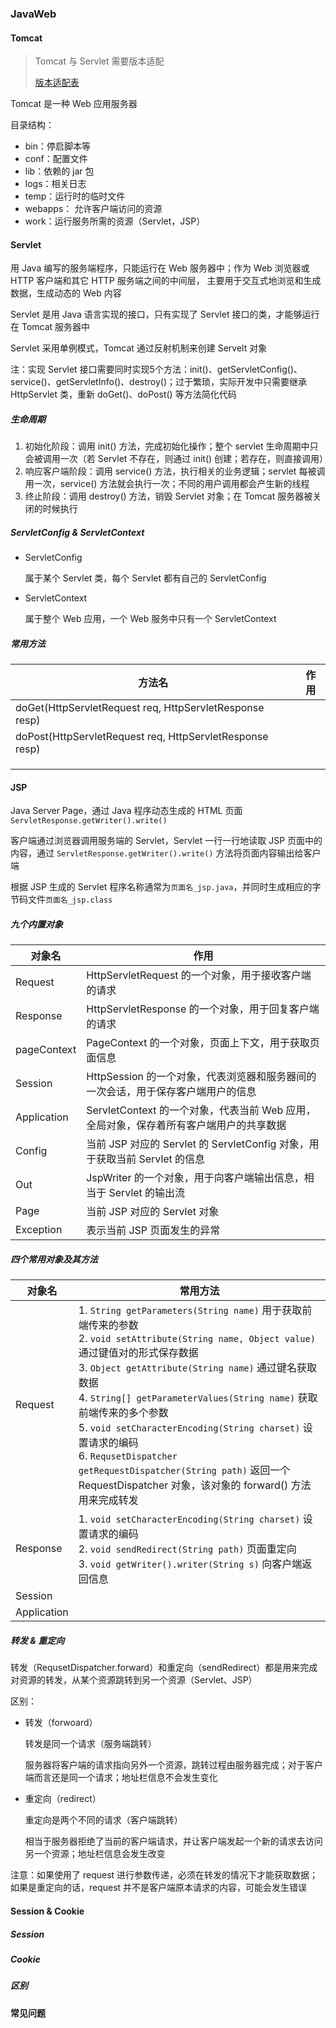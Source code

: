 ### JavaWeb

#### Tomcat

> Tomcat 与 Servlet 需要版本适配
>
> [版本适配表](https://tomcat.apache.org/whichversion.html)

Tomcat 是一种 Web 应用服务器

目录结构：

* bin：停启脚本等
* conf：配置文件
* lib：依赖的 jar 包
* logs：相关日志
* temp：运行时的临时文件
* webapps： 允许客户端访问的资源
* work：运行服务所需的资源（Servlet，JSP）

#### Servlet

用 Java 编写的服务端程序，只能运行在 Web 服务器中；作为 Web 浏览器或 HTTP 客户端和其它 HTTP 服务端之间的中间层， 主要用于交互式地浏览和生成数据，生成动态的 Web 内容

Servlet 是用 Java 语言实现的接口，只有实现了 Servlet 接口的类，才能够运行在 Tomcat 服务器中

Servlet 采用单例模式，Tomcat 通过反射机制来创建 Servelt 对象

注：实现 Servlet 接口需要同时实现5个方法：init()、getServletConfig()、service()、getServletInfo()、destroy()；过于繁琐，实际开发中只需要继承 HttpServlet 类，重新 doGet()、doPost() 等方法简化代码

##### 生命周期

1. 初始化阶段：调用 init() 方法，完成初始化操作；整个 servlet 生命周期中只会被调用一次（若 Servlet 不存在，则通过 init() 创建；若存在，则直接调用）
2. 响应客户端阶段：调用 service() 方法，执行相关的业务逻辑；servlet 每被调用一次，service() 方法就会执行一次；不同的用户调用都会产生新的线程
3. 终止阶段：调用 destroy() 方法，销毁 Servlet 对象；在 Tomcat 服务器被关闭的时候执行

##### ServletConfig & ServletContext

* ServletConfig

  属于某个 Servlet 类，每个 Servlet 都有自己的 ServletConfig

* ServletContext

  属于整个 Web 应用，一个 Web 服务中只有一个 ServletContext

##### 常用方法

| 方法名                                                   | 作用 |
| -------------------------------------------------------- | ---- |
| doGet(HttpServletRequest req, HttpServletResponse resp)  |      |
| doPost(HttpServletRequest req, HttpServletResponse resp) |      |
|                                                          |      |
|                                                          |      |
|                                                          |      |

#### JSP

Java Server Page，通过 Java 程序动态生成的 HTML 页面 `ServletResponse.getWriter().write()`

客户端通过浏览器调用服务端的 Servlet，Servlet 一行一行地读取 JSP 页面中的内容，通过 `ServletResponse.getWriter().write()` 方法将页面内容输出给客户端

根据 JSP 生成的 Servlet 程序名称通常为`页面名_jsp.java`，并同时生成相应的字节码文件`页面名_jsp.class`

##### 九个内置对象

| 对象名      | 作用                                                         |
| ----------- | ------------------------------------------------------------ |
| Request     | HttpServletRequest 的一个对象，用于接收客户端的请求          |
| Response    | HttpServletResponse 的一个对象，用于回复客户端的请求         |
| pageContext | PageContext 的一个对象，页面上下文，用于获取页面信息         |
| Session     | HttpSession 的一个对象，代表浏览器和服务器间的一次会话，用于保存客户端用户的信息 |
| Application | ServletContext 的一个对象，代表当前 Web 应用，全局对象，保存着所有客户端用户的共享数据 |
| Config      | 当前 JSP 对应的 Servlet 的 ServletConfig 对象，用于获取当前 Servlet 的信息 |
| Out         | JspWriter 的一个对象，用于向客户端输出信息，相当于 Servlet 的输出流 |
| Page        | 当前 JSP 对应的 Servlet 对象                                 |
| Exception   | 表示当前 JSP 页面发生的异常                                  |

##### 四个常用对象及其方法

| 对象名      | 常用方法                                                     |
| ----------- | ------------------------------------------------------------ |
| Request     | 1. `String getParameters(String name)` 用于获取前端传来的参数<br />2. `void setAttribute(String name, Object value)` 通过键值对的形式保存数据<br />3. `Object getAttribute(String name)` 通过键名获取数据<br />4. `String[] getParameterValues(String name)` 获取前端传来的多个参数<br />5. `void setCharacterEncoding(String charset)` 设置请求的编码<br />6. `RequsetDispatcher getRequestDispatcher(String path)` 返回一个 RequestDispatcher 对象，该对象的 forward() 方法用来完成转发 |
| Response    | 1. `void setCharacterEncoding(String charset)` 设置请求的编码<br />2. `void sendRedirect(String path)` 页面重定向<br />3. `void getWriter().writer(String s)` 向客户端返回信息 |
| Session     |                                                              |
| Application |                                                              |

##### 转发 & 重定向

转发（RequsetDispatcher.forward）和重定向（sendRedirect）都是用来完成对资源的转发，从某个资源跳转到另一个资源（Servlet、JSP）

区别：

* 转发（forwoard）

  转发是同一个请求（服务端跳转）

  服务器将客户端的请求指向另外一个资源，跳转过程由服务器完成；对于客户端而言还是同一个请求；地址栏信息不会发生变化

* 重定向（redirect）

  重定向是两个不同的请求（客户端跳转）

  相当于服务器拒绝了当前的客户端请求，并让客户端发起一个新的请求去访问另一个资源；地址栏信息会发生改变

注意：如果使用了 request 进行参数传递，必须在转发的情况下才能获取数据；如果是重定向的话，request 并不是客户端原本请求的内容，可能会发生错误

#### Session & Cookie



##### Session



##### Cookie



##### 区别



#### 常见问题
